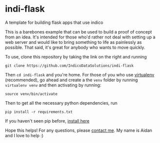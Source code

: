 # indi-flask
A template for building flask apps that use indico

This is a barebones example that can be used to build a proof of concept from an idea. It's intended for those who'd rather not deal with setting up a web server and would like to bring something to life as painlessly as possible. That said, it's great for anybody who wants to move quickly.

To use, clone this repository by taking the link on the right and running

`git clone https://github.com/IndicoDataSolutions/indi-flask`

Then `cd indi-flask` and you're home. For those of you who use [virtualenv](http://docs.python-guide.org/en/latest/dev/virtualenvs/) (recommended), go ahead and create a the `venv` folder by running `virtualenv venv` and then activating by running:

`source venv/bin/activate`

Then to get all the necessary python dependencies, run

`pip install -r requirements.txt`

If you haven't seen pip before, [install here](https://pip.pypa.io/en/latest/installing.html)

Hope this helps! For any questions, please [contact me](mailto:aidan@indico.io?subject=About%20that%20tutorial). My name is Aidan and I love to help :)
